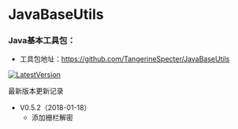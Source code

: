 # JavaBaseUtils

### Java基本工具包：
- 工具包地址：https://github.com/TangerineSpecter/JavaBaseUtils

[![LatestVersion](https://img.shields.io/badge/LatestVersion-0.5.2-orange.svg)](https://github.com/TangerineSpecter/JavaBaseUtils/blob/master/VERSION.md)

最新版本更新记录

- V0.5.2（2018-01-18）
	- 添加栅栏解密